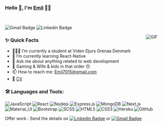 ### Hello 👋, I'm [Emil](https://github.com/Ariminet) 👨‍💻

<br/>

![Gmail Badge](https://img.shields.io/badge/-emil7015@gmail.com-042B48?style=flat-square&logo=Gmail&logoColor=white&link=mailto:emil7015@gmail.com)
![Linkedin Badge](https://img.shields.io/badge/-Emil_Minet-042B48?style=flat-square&logo=Linkedin&logoColor=white&link=https://www.linkedin.com/in/ari-minet-4106601a4/?originalSubdomain=dk)
<br/>



  <img align="right" alt="GIF" src="https://media.giphy.com/media/l2JdTkHW1KZPdvdS0/giphy.gif" />
  
### ✨ Quick Facts

- 👨🏽‍💻 I’m currently a student at Viden Djurs Grenaa Denmark
- 🌱 I’m currently learning React-Native
- 💬 Ask me about anything related to web development 
- 🎿 Gaming & Wife & kids in that order 🙃
- 📫 How to reach me: Emil7015@gmail.com
- 📝 [CV](https://imgur.com/T5sOjwi) 

### 🛠️ Languages and Tools:

![JavaScript](https://img.shields.io/badge/-JavaScript-042B48?style=flat-square&logo=javascript)
![React](https://img.shields.io/badge/-React-042B48?style=flat-square&logo=react)
![Nodejs](https://img.shields.io/badge/-Nodejs-042B48?style=flat-square&logo=Node.js)
![Express.js](https://img.shields.io/badge/-Express-042B48?style=flat-square&logo=expressjs)
![MongoDB](https://img.shields.io/badge/-MongoDB-042B48?style=flat-square&logo=mongodb)
![Next.js](https://img.shields.io/badge/-Next-042B48?style=flat-square&logo=Next.js)
![Material_UI](https://img.shields.io/badge/-Material_UI-042B48?style=flat-square&logo=material-ui)
![Bootstrap](https://img.shields.io/badge/-Bootstrap-042B48?style=flat-square&logo=bootstrap)
![SCSS](https://img.shields.io/badge/-SCSS-042B48?style=flat-square&logo=SASS)
![HTML5](https://img.shields.io/badge/-HTML5-042B48?style=flat-square&logo=html5&logoColor=white)
![CSS3](https://img.shields.io/badge/-CSS3-042B48?style=flat-square&logo=css3)
![Heroku](https://img.shields.io/badge/-Heroku-042B48?style=flat-square&logo=heroku)
![GitHub](https://img.shields.io/badge/-GitHub-042B48?style=flat-square&logo=github)




Offer work : Send the details on [![Linkedin Badge](https://img.shields.io/badge/-Emil_Minet-042B48?style=flat-square&logo=Linkedin&logoColor=white&link=https://www.linkedin.com/in/ari-minet-4106601a4/?originalSubdomain=dk)](https://www.linkedin.com/in/ari-minet-4106601a4/?originalSubdomain=dk)
or [![Gmail Badge](https://img.shields.io/badge/-emil7015@gmail.com-042B48?style=flat-square&logo=Gmail&logoColor=white&link=mailto:emil7015@gmail.com)](mailto:emil7015@gmail.com)









